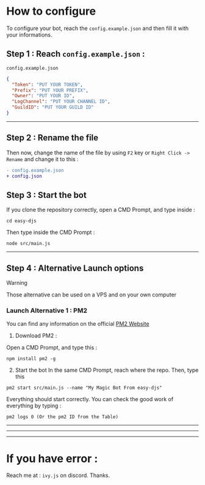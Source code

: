 # How to configure

To configure your bot, reach the `config.example.json` and then fill it with your informations.

## Step 1 : Reach `config.example.json` : 

`config.example.json`

```json
{
  "Token": "PUT YOUR TOKEN",
  "Prefix": "PUT YOUR PREFIX",
  "Owner": "PUT YOUR ID",
  "LogChannel": "PUT YOUR CHANNEL ID",
  "GuildID": "PUT YOUR GUILD ID"
}
```

---

## Step 2 : Rename the file

Then now, change the name of the file by using `F2` key or `Right Click -> Rename` and change it to this : 

```diff
- config.example.json
+ config.json
```


## Step 3 : Start the bot

If you clone the repository correctly, open a CMD Prompt, and type inside :  
```
cd easy-djs
```

Then type inside the CMD Prompt : 

```
node src/main.js
```

---

## Step 4 : Alternative Launch options 

> [!WARNING] 
> Those alternative can be used on a VPS and on your own computer


### Launch Alternative 1 : PM2

You can find any information on the official [PM2 Website](https://pm2.keymetrics.io/) 

1. Download PM2 : 

Open a CMD Prompt, and type this : 
```
npm install pm2 -g
```

2. Start the bot 
In the same CMD Prompt, reach where the repo. Then, type this 
```
pm2 start src/main.js --name "My Magic Bot From easy-djs"
```

Everything should start correctly. You can check the good work of everything by typing : 
```
pm2 logs 0 (Or the pm2 ID from the Table)
```



---

---
---
# If you have error : 

Reach me at : `ivy.js` on discord.
Thanks.